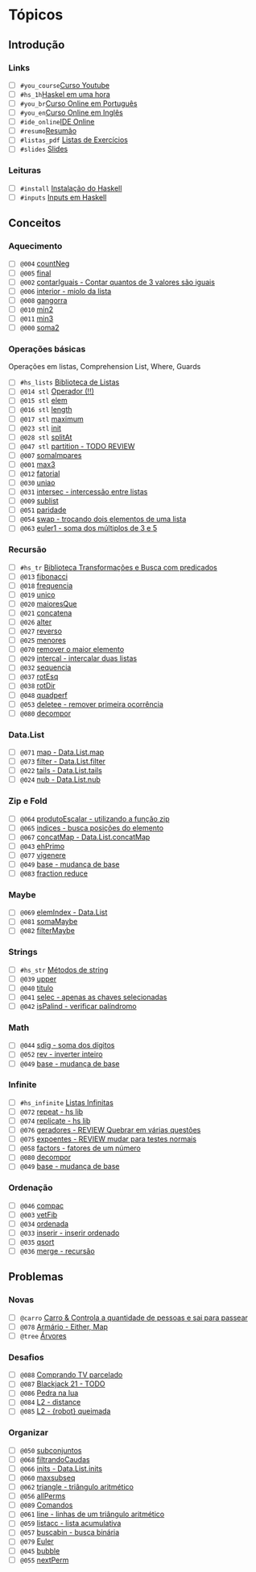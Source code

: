 # Tópicos

## Introdução

### Links

- [ ] `#you_course`[Curso Youtube](https://www.youtube.com/watch?v=L_GvP5XTJj4&list=PL8eBmR3QtPL3pDzQpwPYfWQ4NEPGu6j7z)
- [ ] `#hs_1h`[Haskel em uma hora](https://www.youtube.com/watch?v=02_H3LjqMr8)
- [ ] `#you_br`[Curso Online em Português](http://haskell.tailorfontela.com.br/chapters)
- [ ] `#you_en`[Curso Online em Inglês](http://learnyouahaskell.com/chapters)
- [ ] `#ide_online`[IDE Online](http://tryhaskell.org/)
- [ ] `#resumo`[Resumão](https://learnxinyminutes.com/docs/haskell/)
- [ ] `#listas_pdf` [Listas de Exercícios](wiki/exercicios_pdf/Readme.md)
- [ ] `#slides` [Slides](wiki/apostilas/Readme.md)

### Leituras

- [ ] `#install` [Instalação do Haskell](wiki/install/Readme.md)
- [ ] `#inputs` [Inputs em Haskell](wiki/inputs/Readme.md)

## Conceitos

### Aquecimento

- [ ] `@004` [countNeg](base/004/Readme.md)
- [ ] `@005` [final](base/005/Readme.md)
- [ ] `@002` [contarIguais - Contar quantos de 3 valores são iguais ](base/002/Readme.md)
- [ ] `@006` [interior - miolo da lista](base/006/Readme.md)
- [ ] `@008` [gangorra](base/008/Readme.md)
- [ ] `@010` [min2](base/010/Readme.md)
- [ ] `@011` [min3](base/011/Readme.md)
- [ ] `@000` [soma2](base/000/Readme.md)

### Operações básicas

Operações em listas, Comprehension List, Where, Guards

- [ ] `#hs_lists` [Biblioteca de Listas](wiki/hs_lib/lists.md)
- [ ] `@014 stl` [Operador (!!)](base/014/Readme.md)
- [ ] `@015 stl` [elem](base/015/Readme.md)
- [ ] `@016 stl` [length](base/016/Readme.md)
- [ ] `@017 stl` [maximum](base/017/Readme.md)
- [ ] `@023 stl` [init](base/023/Readme.md)
- [ ] `@028 stl` [splitAt](base/028/Readme.md)
- [ ] `@047 stl` [partition - TODO REVIEW](base/047/Readme.md)
- [ ] `@007` [somaImpares](base/007/Readme.md)
- [ ] `@001` [max3](base/001/Readme.md)
- [ ] `@012` [fatorial](base/012/Readme.md)
- [ ] `@030` [uniao](base/030/Readme.md)
- [ ] `@031` [intersec - intercessão entre listas](base/031/Readme.md)
- [ ] `@009` [sublist](base/009/Readme.md)
- [ ] `@051` [paridade](base/051/Readme.md)
- [ ] `@054` [swap - trocando dois elementos de uma lista](base/054/Readme.md)
- [ ] `@063` [euler1 - soma dos múltiplos de 3 e 5](base/063/Readme.md)

### Recursão

- [ ] `#hs_tr` [Biblioteca Transformações e Busca com predicados](wiki/hs_lib/transform.md)
- [ ] `@013` [fibonacci](base/013/Readme.md)
- [ ] `@018` [frequencia](base/018/Readme.md)
- [ ] `@019` [unico](base/019/Readme.md)
- [ ] `@020` [maioresQue](base/020/Readme.md)
- [ ] `@021` [concatena](base/021/Readme.md)
- [ ] `@026` [alter](base/026/Readme.md)
- [ ] `@027` [reverso](base/027/Readme.md)
- [ ] `@025` [menores](base/025/Readme.md)
- [ ] `@070` [remover o maior elemento](base/070/Readme.md)
- [ ] `@029` [intercal - intercalar duas listas](base/029/Readme.md)
- [ ] `@032` [sequencia](base/032/Readme.md)
- [ ] `@037` [rotEsq](base/037/Readme.md)
- [ ] `@038` [rotDir](base/038/Readme.md)
- [ ] `@048` [quadperf](base/048/Readme.md)
- [ ] `@053` [deletee - remover primeira ocorrência](base/053/Readme.md)
- [ ] `@080` [decompor](base/080/Readme.md)

### Data.List

- [ ] `@071` [map - Data.List.map](base/071/Readme.md)
- [ ] `@073` [filter - Data.List.filter](base/073/Readme.md)
- [ ] `@022` [tails - Data.List.tails](base/022/Readme.md)
- [ ] `@024` [nub - Data.List.nub](base/024/Readme.md)

### Zip e Fold

- [ ] `@064` [produtoEscalar - utilizando a função zip](base/064/Readme.md)
- [ ] `@065` [indices - busca posições do elemento](base/065/Readme.md)
- [ ] `@067` [concatMap - Data.List.concatMap](base/067/Readme.md)
- [ ] `@043` [ehPrimo](base/043/Readme.md)
- [ ] `@077` [vigenere](base/077/Readme.md)
- [ ] `@049` [base - mudança de base](base/049/Readme.md)
- [ ] `@083` [fraction reduce](base/083/Readme.md)

### Maybe

- [ ] `@069` [elemIndex - Data.List](base/069/Readme.md)
- [ ] `@081` [somaMaybe](base/081/Readme.md)
- [ ] `@082` [filterMaybe](base/082/Readme.md)

### Strings

- [ ] `#hs_str` [Métodos de string](wiki/hs_lib/strings.md)
- [ ] `@039` [upper](base/039/Readme.md)
- [ ] `@040` [titulo](base/040/Readme.md)
- [ ] `@041` [selec - apenas as chaves selecionadas](base/041/Readme.md)
- [ ] `@042` [isPalind - verificar palíndromo](base/042/Readme.md)

### Math

- [ ] `@044` [sdig - soma dos dígitos](base/044/Readme.md)
- [ ] `@052` [rev - inverter inteiro](base/052/Readme.md)
- [ ] `@049` [base - mudança de base](base/049/Readme.md)

### Infinite

- [ ] `#hs_infinite` [Listas Infinitas](wiki/hs_lib/infinite.md)
- [ ] `@072` [repeat - hs lib](base/072/Readme.md)
- [ ] `@074` [replicate - hs lib](base/074/Readme.md)
- [ ] `@076` [geradores - REVIEW Quebrar em várias questões](base/076/Readme.md)
- [ ] `@075` [expoentes - REVIEW mudar para testes normais](base/075/Readme.md)
- [ ] `@058` [factors - fatores de um número](base/058/Readme.md)
- [ ] `@080` [decompor](base/080/Readme.md)
- [ ] `@049` [base - mudança de base](base/049/Readme.md)

### Ordenação

- [ ] `@046` [compac](base/046/Readme.md)
- [ ] `@003` [vetFib](base/003/Readme.md)
- [ ] `@034` [ordenada](base/034/Readme.md)
- [ ] `@033` [inserir - inserir ordenado](base/033/Readme.md)
- [ ] `@035` [qsort](base/035/Readme.md)
- [ ] `@036` [merge - recursão](base/036/Readme.md)

## Problemas

### Novas

- [ ] `@carro` [Carro & Controla a quantidade de pessoas e sai para passear](base/carro/Readme.md)
- [ ] `@078` [Armário -  Either, Map](base/078/Readme.md)
- [ ] `@tree` [Árvores](base/tree/Readme.md)

### Desafios

- [ ] `@088` [Comprando TV parcelado](base/088/Readme.md)
- [ ] `@087` [Blackjack 21 - TODO](base/087/Readme.md)
- [ ] `@086` [Pedra na lua](base/086/Readme.md)
- [ ] `@084` [L2 - distance](base/084/Readme.md)
- [ ] `@085` [L2 - {robot} queimada](base/085/Readme.md)

### Organizar

- [ ] `@050` [subconjuntos](base/050/Readme.md)
- [ ] `@068` [filtrandoCaudas](base/068/Readme.md)
- [ ] `@066` [inits - Data.List.inits](base/066/Readme.md)
- [ ] `@060` [maxsubseq](base/060/Readme.md)
- [ ] `@062` [triangle - triângulo aritmético](base/062/Readme.md)
- [ ] `@056` [allPerms](base/056/Readme.md)
- [ ] `@089` [Comandos](base/089/Readme.md)
- [ ] `@061` [line - linhas de um triângulo aritmético](base/061/Readme.md)
- [ ] `@059` [listacc - lista acumulativa](base/059/Readme.md)
- [ ] `@057` [buscabin - busca binária](base/057/Readme.md)
- [ ] `@079` [Euler](base/079/Readme.md)
- [ ] `@045` [bubble](base/045/Readme.md)
- [ ] `@055` [nextPerm](base/055/Readme.md)